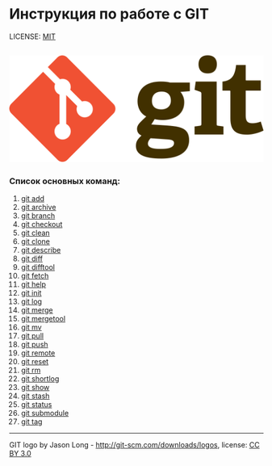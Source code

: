 # Инструкция по работе с GIT

LICENSE: [MIT](./license.md)

![](./assets/git-logo.png)
---

### Список основных команд:
1. [git add](./add.md)
2. [git archive](./archive.md)
3. [git branch](./branch.md)
4. [git checkout](./checkout.md)
5. [git clean](./clean.md)
6. [git clone](./clone.md)
7. [git describe](./describe.md)
8. [git diff](./diff.md)
9. [git difftool](./difftool.md)
10. [git fetch](./fetch.md)
11. [git help](./help.md)
12. [git init](./init.md)
13. [git log](./log.md)
14. [git merge](./merge.md)
15. [git mergetool](./mergetool.md)
16. [git mv](./mv.md)
17. [git pull](./pull.md)
18. [git push](./push.md)
19. [git remote](./remote.md)
20. [git reset](./reset.md)
21. [git rm](./rm.md)
22. [git shortlog](./shortlog.md)
23. [git show](./show.md)
24. [git stash](./stash.md)
25. [git status](./status.md)
26. [git submodule](./submodule.md)
27. [git tag](./tag.md)

---


GIT logo by Jason Long - http://git-scm.com/downloads/logos,
license: [CC BY 3.0](https://creativecommons.org/licenses/by/3.0/)
